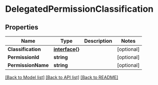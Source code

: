 # DelegatedPermissionClassification

## Properties

Name | Type | Description | Notes
------------ | ------------- | ------------- | -------------
**Classification** | [**interface{}**](.md) |  | [optional] 
**PermissionId** | **string** |  | [optional] 
**PermissionName** | **string** |  | [optional] 

[[Back to Model list]](../README.md#documentation-for-models) [[Back to API list]](../README.md#documentation-for-api-endpoints) [[Back to README]](../README.md)


